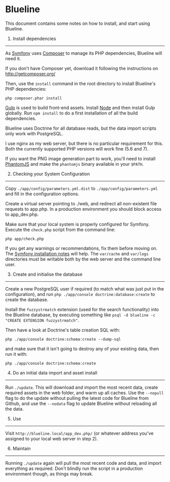 Blueline
========================

This document contains some notes on how to install, and start using Blueline.


1) Install dependencies
----------------------------------

As [Symfony][1] uses [Composer][2] to manage its PHP dependencies, Blueline will need it.

If you don't have Composer yet, download it following the instructions on http://getcomposer.org/

Then, use the `install` command in the root directory to install Blueline's PHP dependencies:

    php composer.phar install

[Gulp][4] is used to build front-end assets. Install [Node][5] and then install Gulp globally.
Run `npm install` to do a first installation of all the build dependencies.

Blueline uses Doctrine for all database reads, but the data import scripts only work with PostgreSQL.

I use nginx as my web server, but there is no particular requirement for this. Both the currently
supported PHP versions will work fine (5.6 and 7).

If you want the PNG image generation part to work, you'll need to install [PhantomJS][6] and make the
`phantomjs` binary available in your `$PATH`.


2) Checking your System Configuration
-------------------------------------

Copy `./app/config/parameters.yml.dist` to `./app/config/parameters.yml` and fill in the configuration
options.

Create a virtual server pointing to ./web, and redirect all non-existent file requests to app.php. In a
production environment you should block access to app_dev.php.

Make sure that your local system is properly configured for Symfony. Execute the `check.php` script from
the command line:

    php app/check.php

If you get any warnings or recommendations, fix them before moving on. The [Symfony installation notes][3]
will help. The `var/cache` and `var/logs` directories must be writable both by the web server and the command
line user.


3) Create and initialise the database
-------------------------------------
Create a new PostgreSQL user if required (to match what was just put in the configuration), and run
`php ./app/console doctrine:database:create` to create the database.

Install the `fuzzystrmatch` extension (used for the search functionality) into the Blueline database,
by executing something like `psql -d blueline -c "CREATE EXTENSION fuzzystrmatch"`.

Then have a look at Doctrine's table creation SQL with:

    php ./app/console doctrine:schema:create --dump-sql

and make sure that it isn't going to destroy any of your existing data, then run it with:

    php ./app/console doctrine:schema:create


4) Do an initial data import and asset install
-------------------------------------
Run `./update`.
This will download and import the most recent data, create required assets in the web folder, and
warm up all caches. Use the `--nopull` flag to do the update without pulling the latest code for
Blueline from Github, and use the `--nodata` flag to update Blueline without reloading all the data.


5) Use
-------------------------------------
Visit `http://blueline.local/app_dev.php/` (or whatever address you've assigned to your local web server in step 2).


6) Maintain
-------------------------------------
Running `./update` again will pull the most recent code and data, and import everything as required.
Don't blindly run the script in a production environment though, as things may break.


[1]:  http://symfony.com/
[2]:  http://getcomposer.org/
[3]:  https://symfony.com/doc/3.4/setup.html#checking-symfony-application-configuration-and-setup
[4]:  http://gulpjs.com/
[5]:  http://nodejs.org/
[6]:  http://phantomjs.org/
